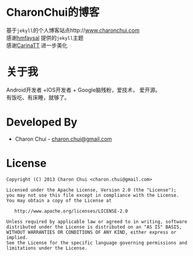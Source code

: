CharonChui的博客
===

基于`jekyll`的个人博客站点http://www.charonchui.com      
感谢[hmfaysal](https://github.com/hmfaysal) 提供的`jekyll`主题     
感谢[CarinaTT](https://github.com/CarinaTT) 进一步美化


关于我
==

Android开发者 +IOS开发者 + Google脑残粉，爱技术， 爱开源。      
有饭吃、有床睡，就够了。

Developed By
===

 * Charon Chui - <charon.chui@gmail.com>


License
===

    Copyright (C) 2013 Charon Chui <charon.chui@gmail.com>

    Licensed under the Apache License, Version 2.0 (the "License");
    you may not use this file except in compliance with the License.
    You may obtain a copy of the License at

       http://www.apache.org/licenses/LICENSE-2.0

    Unless required by applicable law or agreed to in writing, software
    distributed under the License is distributed on an "AS IS" BASIS,
    WITHOUT WARRANTIES OR CONDITIONS OF ANY KIND, either express or implied.
    See the License for the specific language governing permissions and
    limitations under the License.